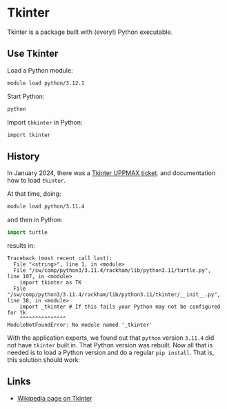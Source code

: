 # Tkinter

Tkinter is a package built with (every!) Python executable.

## Use Tkinter

Load a Python module:

```bash
module load python/3.12.1
```

Start Python:

```bash
python
```

Import `thkinter` in Python:

```bash
import tkinter
```

## History

In January 2024, there was a [Tkinter UPPMAX ticket](https://github.com/svenbilderbeek/ticket_286232).
and documentation how to load `tkinter`.

At that time, doing:

```bash
module load python/3.11.4
```

and then in Python:

```python
import turtle
```

results in:

```console
Traceback (most recent call last):
  File "<string>", line 1, in <module>
  File "/sw/comp/python3/3.11.4/rackham/lib/python3.11/turtle.py", line 107, in <module>
    import tkinter as TK
  File "/sw/comp/python3/3.11.4/rackham/lib/python3.11/tkinter/__init__.py", line 38, in <module>
    import _tkinter # If this fails your Python may not be configured for Tk
    ^^^^^^^^^^^^^^^
ModuleNotFoundError: No module named '_tkinter'
```

With the application experts, we found out that `python` version `3.11.4`
did not have `tkinter` built in. That Python version was rebuilt.
Now all that is needed is to load a Python version and do a regular `pip install`.
That is, this solution should work:

## Links

* [Wikipedia page on Tkinter](https://en.wikipedia.org/wiki/Tkinter)

